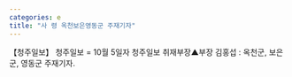 ```yaml
---
categories: e
title: "사 령 옥천보은영동군 주재기자"
---
```

【청주일보】 청주일보 = 10월 5일자 청주일보 취재부장▲부장 김홍섭 : 옥천군, 보은군, 영동군 주재기자.